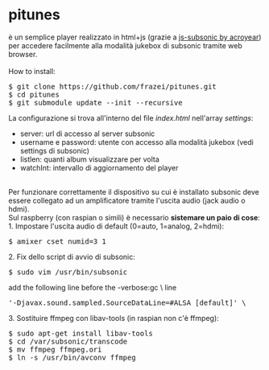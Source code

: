 <h1>pitunes</h1> è un semplice player realizzato in html+js (grazie a <a href="https://github.com/acroyear/js-subsonic">js-subsonic by acroyear</a>) per accedere facilmente alla modalità jukebox di subsonic tramite web browser.<br />
<br />
How to install:<br />
<pre>
$ git clone https://github.com/frazei/pitunes.git
$ cd pitunes
$ git submodule update --init --recursive
</pre>
La configurazione si trova all'interno del file <i>index.html</i> nell'array <i>settings</i>:<br />
<ul>
  <li>server: url di accesso al server subsonic</li>
  <li>username e password: utente con accesso alla modalità jukebox (vedi settings di subsonic)</li>
  <li>listlen: quanti album visualizzare per volta</li>
  <li>watchInt: intervallo di aggiornamento del player</li>
</ul>
<br />
Per funzionare correttamente il dispositivo su cui è installato subsonic deve essere collegato ad un amplificatore tramite l'uscita audio (jack audio o hdmi).<br />
Sul raspberry (con raspian o simili) è necessario <b>sistemare un paio di cose</b>:
1. Impostare l'uscita audio di default (0=auto, 1=analog, 2=hdmi):
<pre>
$ amixer cset numid=3 1
</pre>
2. Fix dello script di avvio di subsonic:
<pre>
$ sudo vim /usr/bin/subsonic
</pre>
add the following line before the -verbose:gc \ line
<pre>
'-Djavax.sound.sampled.SourceDataLine=#ALSA [default]' \
</pre>
3. Sostituire ffmpeg con libav-tools (in raspian non c'è ffmpeg):
<pre>
$ sudo apt-get install libav-tools
$ cd /var/subsonic/transcode
$ mv ffmpeg ffmpeg.ori
$ ln -s /usr/bin/avconv ffmpeg
</pre>
